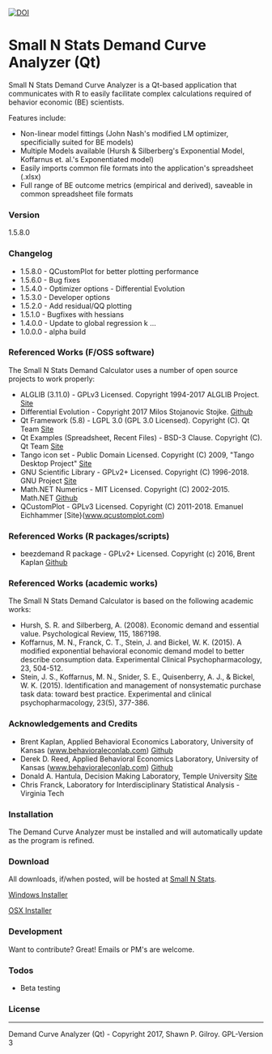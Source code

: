 [![DOI](https://zenodo.org/badge/91203795.svg)](https://zenodo.org/badge/latestdoi/91203795)

# Small N Stats Demand Curve Analyzer (Qt)

Small N Stats Demand Curve Analyzer is a Qt-based application that communicates with R to easily facilitate complex calculations required of behavior economic (BE) scientists.

Features include:
  - Non-linear model fittings (John Nash's modified LM optimizer, specificially suited for BE models)
  - Multiple Models available (Hursh & Silberberg's Exponential Model, Koffarnus et. al.'s Exponentiated model)
  - Easily imports common file formats into the application's spreadsheet (.xlsx)
  - Full range of BE outcome metrics (empirical and derived), saveable in common spreadsheet file formats

### Version
1.5.8.0

### Changelog
 * 1.5.8.0 - QCustomPlot for better plotting performance
 * 1.5.6.0 - Bug fixes
 * 1.5.4.0 - Optimizer options - Differential Evolution
 * 1.5.3.0 - Developer options
 * 1.5.2.0 - Add residual/QQ plotting
 * 1.5.1.0 - Bugfixes with hessians
 * 1.4.0.0 - Update to global regression k
 ...
 * 1.0.0.0 - alpha build

### Referenced Works (F/OSS software)
The Small N Stats Demand Calculator uses a number of open source projects to work properly:
* ALGLIB (3.11.0) - GPLv3 Licensed. Copyright 1994-2017 ALGLIB Project. [Site](http://www.alglib.net/)
* Differential Evolution - Copyright 2017 Milos Stojanovic Stojke. [Github](https://github.com/milsto/differential-evolution)
* Qt Framework (5.8) - LGPL 3.0 (GPL 3.0 Licensed). Copyright (C). Qt Team [Site](https://www.qt.io/)
* Qt Examples (Spreadsheet, Recent Files) - BSD-3 Clause. Copyright (C). Qt Team [Site](https://www.qt.io/)
* Tango icon set - Public Domain Licensed. Copyright (C) 2009, "Tango Desktop Project" [Site](http://tango.freedesktop.org/Tango_Desktop_Project)
* GNU Scientific Library - GPLv2+ Licensed. Copyright (C) 1996-2018. GNU Project [Site](https://www.gnu.org/software/gsl/)
* Math.NET Numerics - MIT Licensed. Copyright (C) 2002-2015. Math.NET [Github](https://github.com/mathnet/mathnet-numerics)
* QCustomPlot - GPLv3 Licensed. Copyright (C) 2011-2018. Emanuel Eichhammer [Site}(www.qcustomplot.com)

### Referenced Works (R packages/scripts)
* beezdemand R package - GPLv2+ Licensed. Copyright (c) 2016, Brent Kaplan [Github](https://github.com/brentkaplan/beezdemand)

### Referenced Works (academic works)
The Small N Stats Demand Calculator is based on the following academic works:
* Hursh, S. R. and Silberberg, A. (2008). Economic demand and essential value. Psychological Review, 115, 186?198.
* Koffarnus, M. N., Franck, C. T., Stein, J. and Bickel, W. K. (2015). A modified exponential behavioral economic demand model to better describe consumption data. Experimental Clinical Psychopharmacology, 23, 504-512.
* Stein, J. S., Koffarnus, M. N., Snider, S. E., Quisenberry, A. J., & Bickel, W. K. (2015). Identification and management of nonsystematic purchase task data: toward best practice. Experimental and clinical psychopharmacology, 23(5), 377-386.

### Acknowledgements and Credits
* Brent Kaplan, Applied Behavioral Economics Laboratory, University of Kansas (www.behavioraleconlab.com) [Github](https://github.com/brentkaplan)
* Derek D. Reed, Applied Behavioral Economics Laboratory, University of Kansas (www.behavioraleconlab.com) [Github](https://github.com/derekdreed)
* Donald A. Hantula, Decision Making Laboratory, Temple University [Site](http://astro.temple.edu/~hantula/)
* Chris Franck, Laboratory for Interdisciplinary Statistical Analysis - Virginia Tech

### Installation
The Demand Curve Analyzer must be installed and will automatically update as the program is refined.

### Download
All downloads, if/when posted, will be hosted at [Small N Stats](http://www.smallnstats.com).

[Windows Installer](http://www.smallnstats.com/downloads/DemandCurveAnalyzerInstall.exe)

[OSX Installer](http://www.smallnstats.com/downloads/DemandCurveAnalyzerInstall.dmg)

### Development
Want to contribute? Great! Emails or PM's are welcome.

### Todos
* Beta testing

### License
----
Demand Curve Analyzer (Qt) - Copyright 2017, Shawn P. Gilroy. GPL-Version 3
